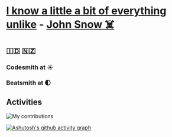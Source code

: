 # [I know a little a bit of everything unlike](https://stackoverflow.com/users/2836564/seno?tab=profile) - [John Snow ☠️](https://knowyourmeme.com/memes/you-know-nothing-jon-snow)
## 🇮🇩 🇳🇿
### Codesmith at ☀️
### Beatsmith at 🌓

## Activities
<img src="https://green-wall.leoku.dev/api/og/share/s-en-o" alt="My contributions" />

[![Ashutosh's github activity graph](https://github-readme-activity-graph.vercel.app/graph?username=s-en-o&bg_color=000000&color=ffffff&line=00ff40&point=00ffff&area=true&hide_border=true)](https://github.com/ashutosh00710/github-readme-activity-graph)

